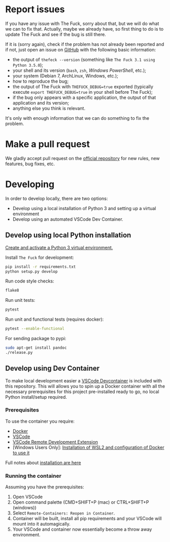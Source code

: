 # Report issues
If you have any issue with The Fuck, sorry about that, but we will do what we
can to fix that. Actually, maybe we already have, so first thing to do is to
update The Fuck and see if the bug is still there.

If it is (sorry again), check if the problem has not already been reported and
if not, just open an issue on [GitHub](https://github.com/nvbn/thefeck) with
the following basic information:
  - the output of `thefeck --version` (something like `The Fuck 3.1 using
    Python 3.5.0`);
  - your shell and its version (`bash`, `zsh`, *Windows PowerShell*, etc.);
  - your system (Debian 7, ArchLinux, Windows, etc.);
  - how to reproduce the bug;
  - the output of The Fuck with `THEFUCK_DEBUG=true` exported (typically execute
    `export THEFUCK_DEBUG=true` in your shell before The Fuck);
  - if the bug only appears with a specific application, the output of that
    application and its version;
  - anything else you think is relevant.

It's only with enough information that we can do something to fix the problem.

# Make a pull request
We gladly accept pull request on the [official
repository](https://github.com/nvbn/thefeck) for new rules, new features, bug
fixes, etc.

# Developing

In order to develop locally, there are two options:

- Develop using a local installation of Python 3 and setting up a virtual environment
- Develop using an automated VSCode Dev Container.

## Develop using local Python installation

[Create and activate a Python 3 virtual environment.](https://docs.python.org/3/tutorial/venv.html)

Install `The Fuck` for development:

```bash
pip install -r requirements.txt
python setup.py develop
```

Run code style checks:

```bash
flake8
```

Run unit tests:

```bash
pytest
```

Run unit and functional tests (requires docker):

```bash
pytest --enable-functional
```

For sending package to pypi:

```bash
sudo apt-get install pandoc
./release.py
```

## Develop using Dev Container

To make local development easier a [VSCode Devcontainer](https://code.visualstudio.com/docs/remote/remote-overview) is included with this repository. This will allows you to spin up a Docker container with all the necessary prerequisites for this project pre-installed ready to go, no local Python install/setup required.

### Prerequisites

To use the container you require:
- [Docker](https://www.docker.com/products/docker-desktop)
- [VSCode](https://code.visualstudio.com/)
- [VSCode Remote Development Extension](https://marketplace.visualstudio.com/items?itemName=ms-vscode-remote.vscode-remote-extensionpack)
- [Windows Users Only]: [Installation of WSL2 and configuration of Docker to use it](https://docs.docker.com/docker-for-windows/wsl/)

Full notes about [installation are here](https://code.visualstudio.com/docs/remote/containers#_installation)

### Running the container

Assuming you have the prerequisites:

1. Open VSCode
1. Open command palette (CMD+SHIFT+P (mac) or CTRL+SHIFT+P (windows))
1. Select `Remote-Containers: Reopen in Container`.
1. Container will be built, install all pip requirements and your VSCode will mount into it automagically.
1. Your VSCode and container now essentially become a throw away environment.
